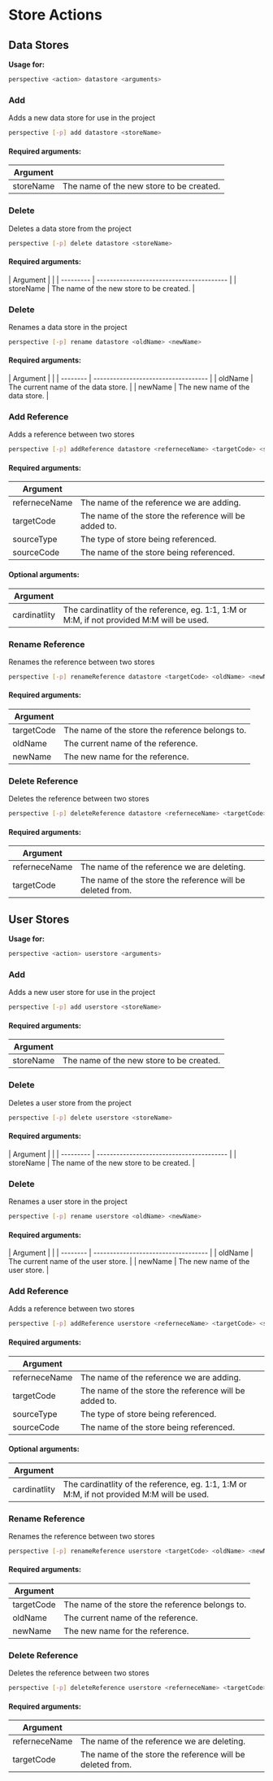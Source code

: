 # Store Actions

## Data Stores
**Usage for:**
```bash
perspective <action> datastore <arguments>
```
### Add
Adds a new data store for use in the project

```bash
perspective [-p] add datastore <storeName>
```

#### Required arguments:
| Argument  |                                          |
| --------- | ---------------------------------------- |
| storeName | The name of the new store to be created. |

### Delete
Deletes a data store from the project

```bash
perspective [-p] delete datastore <storeName>
```
#### Required arguments:
​| Argument  |                                          |
| --------- | ---------------------------------------- |
| storeName | The name of the new store to be created. |


### Delete
Renames a data store in the project

```bash
perspective [-p] rename datastore <oldName> <newName>
```
#### Required arguments:
​| Argument |                                     |
| -------- | ----------------------------------- |
| oldName  | The current name of the data store. |
| newName  | The new name of the data store.     |

### Add Reference
Adds a reference between two stores

```bash
perspective [-p] addReference datastore <referneceName> <targetCode> <sourceType> <sourceCode> <cardinatlity>
```

#### Required arguments:
| Argument      |                                                       |
| ------------- | ----------------------------------------------------- |
| referneceName | The name of the reference we are adding.              |
| targetCode    | The name of the store the reference will be added to. |
| sourceType    | The type of store being referenced.                   |
| sourceCode    | The name of the store being referenced.               |


#### Optional arguments:
| Argument     |                                                                                           |
| ------------ | ----------------------------------------------------------------------------------------- |
| cardinatlity | The cardinatlity of the reference, eg. 1:1, 1:M or M:M, if not provided M:M will be used. |

### Rename Reference
Renames the reference between two stores

```bash
perspective [-p] renameReference datastore <targetCode> <oldName> <newName>
```

#### Required arguments:
| Argument   |                                                 |
| ---------- | ----------------------------------------------- |
| targetCode | The name of the store the reference belongs to. |
| oldName    | The current name of the reference.              |
| newName    | The new name for the reference.                 |

### Delete Reference
Deletes the reference between two stores

```bash
perspective [-p] deleteReference datastore <referneceName> <targetCode>
```

#### Required arguments:
| Argument      |                                                           |
| ------------- | --------------------------------------------------------- |
| referneceName | The name of the reference we are deleting.                |
| targetCode    | The name of the store the reference will be deleted from. |


## User Stores
**Usage for:**
```bash
perspective <action> userstore <arguments>
```
### Add
Adds a new user store for use in the project

```bash
perspective [-p] add userstore <storeName>
```

#### Required arguments:
| Argument  |                                          |
| --------- | ---------------------------------------- |
| storeName | The name of the new store to be created. |

### Delete
Deletes a user store from the project

```bash
perspective [-p] delete userstore <storeName>
```
#### Required arguments:
​| Argument  |                                          |
| --------- | ---------------------------------------- |
| storeName | The name of the new store to be created. |


### Delete
Renames a user store in the project

```bash
perspective [-p] rename userstore <oldName> <newName>
```
#### Required arguments:
​| Argument |                                     |
| -------- | ----------------------------------- |
| oldName  | The current name of the user store. |
| newName  | The new name of the user store.     |

### Add Reference
Adds a reference between two stores

```bash
perspective [-p] addReference userstore <referneceName> <targetCode> <sourceType> <sourceCode> <cardinatlity>
```

#### Required arguments:
| Argument      |                                                       |
| ------------- | ----------------------------------------------------- |
| referneceName | The name of the reference we are adding.              |
| targetCode    | The name of the store the reference will be added to. |
| sourceType    | The type of store being referenced.                   |
| sourceCode    | The name of the store being referenced.               |


#### Optional arguments:
| Argument     |                                                                                           |
| ------------ | ----------------------------------------------------------------------------------------- |
| cardinatlity | The cardinatlity of the reference, eg. 1:1, 1:M or M:M, if not provided M:M will be used. |

### Rename Reference
Renames the reference between two stores

```bash
perspective [-p] renameReference userstore <targetCode> <oldName> <newName>
```

#### Required arguments:
| Argument   |                                                 |
| ---------- | ----------------------------------------------- |
| targetCode | The name of the store the reference belongs to. |
| oldName    | The current name of the reference.              |
| newName    | The new name for the reference.                 |

### Delete Reference
Deletes the reference between two stores

```bash
perspective [-p] deleteReference userstore <referneceName> <targetCode>
```

#### Required arguments:
| Argument      |                                                           |
| ------------- | --------------------------------------------------------- |
| referneceName | The name of the reference we are deleting.                |
| targetCode    | The name of the store the reference will be deleted from. |
